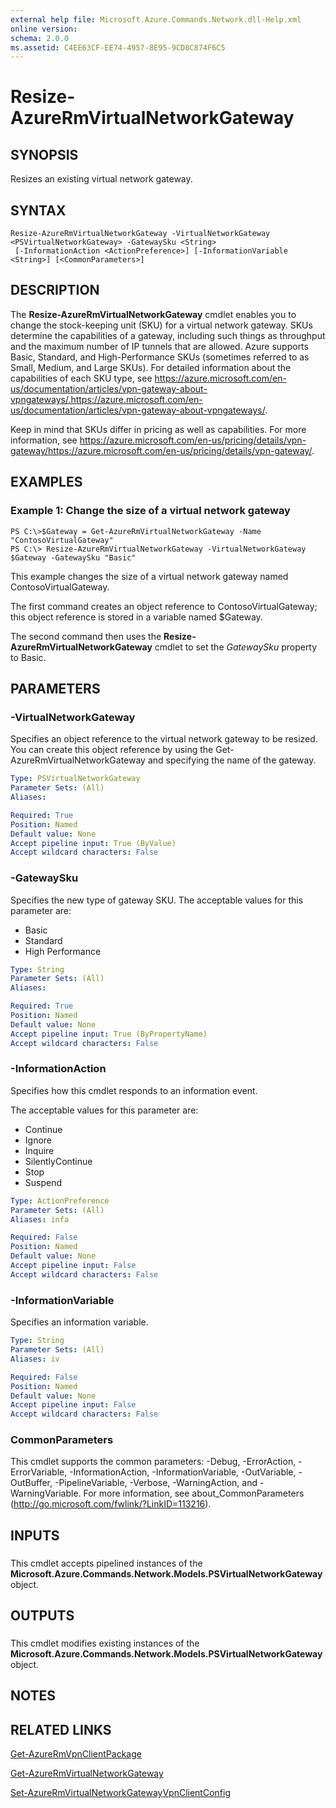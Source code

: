 ```yaml
---
external help file: Microsoft.Azure.Commands.Network.dll-Help.xml
online version: 
schema: 2.0.0
ms.assetid: C4EE63CF-EE74-4957-8E95-9CD8C874F6C5
---
```


# Resize-AzureRmVirtualNetworkGateway

## SYNOPSIS
Resizes an existing virtual network gateway.

## SYNTAX

```
Resize-AzureRmVirtualNetworkGateway -VirtualNetworkGateway <PSVirtualNetworkGateway> -GatewaySku <String>
 [-InformationAction <ActionPreference>] [-InformationVariable <String>] [<CommonParameters>]
```

## DESCRIPTION
The **Resize-AzureRmVirtualNetworkGateway** cmdlet enables you to change the stock-keeping unit (SKU) for a virtual network gateway.
SKUs determine the capabilities of a gateway, including such things as throughput and the maximum number of IP tunnels that are allowed.
Azure supports Basic, Standard, and High-Performance SKUs (sometimes referred to as Small, Medium, and Large SKUs).
For detailed information about the capabilities of each SKU type, see https://azure.microsoft.com/en-us/documentation/articles/vpn-gateway-about-vpngateways/.https://azure.microsoft.com/en-us/documentation/articles/vpn-gateway-about-vpngateways/.

Keep in mind that SKUs differ in pricing as well as capabilities.
For more information, see https://azure.microsoft.com/en-us/pricing/details/vpn-gateway/https://azure.microsoft.com/en-us/pricing/details/vpn-gateway/.

## EXAMPLES

### Example 1: Change the size of a virtual network gateway
```
PS C:\>$Gateway = Get-AzureRmVirtualNetworkGateway -Name "ContosoVirtualGateway"
PS C:\> Resize-AzureRmVirtualNetworkGateway -VirtualNetworkGateway $Gateway -GatewaySku "Basic"
```

This example changes the size of a virtual network gateway named ContosoVirtualGateway.

The first command creates an object reference to ContosoVirtualGateway; this object reference is stored in a variable named $Gateway.

The second command then uses the **Resize-AzureRmVirtualNetworkGateway** cmdlet to set the *GatewaySku* property to Basic.

## PARAMETERS

### -VirtualNetworkGateway
Specifies an object reference to the virtual network gateway to be resized.
You can create this object reference by using the Get-AzureRmVirtualNetworkGateway and specifying the name of the gateway.

```yaml
Type: PSVirtualNetworkGateway
Parameter Sets: (All)
Aliases: 

Required: True
Position: Named
Default value: None
Accept pipeline input: True (ByValue)
Accept wildcard characters: False
```

### -GatewaySku
Specifies the new type of gateway SKU.
The acceptable values for this parameter are:

- Basic
- Standard
- High Performance

```yaml
Type: String
Parameter Sets: (All)
Aliases: 

Required: True
Position: Named
Default value: None
Accept pipeline input: True (ByPropertyName)
Accept wildcard characters: False
```

### -InformationAction
Specifies how this cmdlet responds to an information event.

The acceptable values for this parameter are:

- Continue
- Ignore
- Inquire
- SilentlyContinue
- Stop
- Suspend

```yaml
Type: ActionPreference
Parameter Sets: (All)
Aliases: infa

Required: False
Position: Named
Default value: None
Accept pipeline input: False
Accept wildcard characters: False
```

### -InformationVariable
Specifies an information variable.

```yaml
Type: String
Parameter Sets: (All)
Aliases: iv

Required: False
Position: Named
Default value: None
Accept pipeline input: False
Accept wildcard characters: False
```

### CommonParameters
This cmdlet supports the common parameters: -Debug, -ErrorAction, -ErrorVariable, -InformationAction, -InformationVariable, -OutVariable, -OutBuffer, -PipelineVariable, -Verbose, -WarningAction, and -WarningVariable. For more information, see about_CommonParameters (http://go.microsoft.com/fwlink/?LinkID=113216).

## INPUTS

###  
This cmdlet accepts pipelined instances of the **Microsoft.Azure.Commands.Network.Models.PSVirtualNetworkGateway** object.

## OUTPUTS

###  
This cmdlet modifies existing instances of the **Microsoft.Azure.Commands.Network.Models.PSVirtualNetworkGateway** object.

## NOTES

## RELATED LINKS

[Get-AzureRmVpnClientPackage](./Get-AzureRmVpnClientPackage.md)

[Get-AzureRmVirtualNetworkGateway](./Get-AzureRmVirtualNetworkGateway.md)

[Set-AzureRmVirtualNetworkGatewayVpnClientConfig](./Set-AzureRmVirtualNetworkGatewayVpnClientConfig.md)


